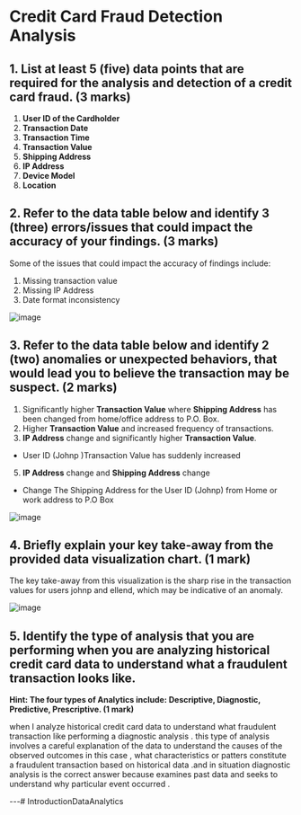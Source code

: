 # Credit Card Fraud Detection Analysis

## 1. List at least 5 (five) data points that are required for the analysis and detection of a credit card fraud. (3 marks)

1. **User ID of the Cardholder**
2. **Transaction Date**
3. **Transaction Time**
4. **Transaction Value**
5. **Shipping Address**
6. **IP Address**
7. **Device Model**
8. **Location**

## 2. Refer to the data table below and identify 3 (three) errors/issues that could impact the accuracy of your findings. (3 marks)

Some of the issues that could impact the accuracy of findings include:
1. Missing transaction value
2. Missing IP Address
3. Date format inconsistency

![image](https://github.com/user-attachments/assets/7081d805-6714-4ef3-a86b-29052e6b685a)


## 3. Refer to the data table below and identify 2 (two) anomalies or unexpected behaviors, that would lead you to believe the transaction may be suspect. (2 marks)

1. Significantly higher **Transaction Value** where **Shipping Address** has been changed from home/office address to P.O. Box.
2. Higher **Transaction Value** and increased frequency of transactions.
3. **IP Address** change and significantly higher **Transaction Value**.
- User ID (Johnp )Transaction Value has suddenly increased
5. **IP Address** change and **Shipping Address** change
- Change The Shipping Address for the User ID (Johnp) from Home or work address to P.O Box

![image](https://github.com/user-attachments/assets/ab788a63-7360-4aae-afc7-8aa15c27b97d)

## 4. Briefly explain your key take-away from the provided data visualization chart. (1 mark)

The key take-away from this visualization is the sharp rise in the transaction values for users johnp and ellend, which may be indicative of an anomaly.  

![image](https://github.com/user-attachments/assets/d4bc1f86-fd39-4a5e-85b1-b33eb19757d5)

## 5. Identify the type of analysis that you are performing when you are analyzing historical credit card data to understand what a fraudulent transaction looks like. 
**Hint: The four types of Analytics include: Descriptive, Diagnostic, Predictive, Prescriptive. (1 mark)**

when I analyze historical credit card data to understand what fraudulent transaction like performing a diagnostic analysis . this type of analysis involves a careful explanation of the data to understand the causes of the observed outcomes in this case , what characteristics or patters constitute a fraudulent transaction based on historical data .and in situation diagnostic analysis is the correct answer because examines past data and seeks to understand why particular event occurred .

---# IntroductionDataAnalytics
